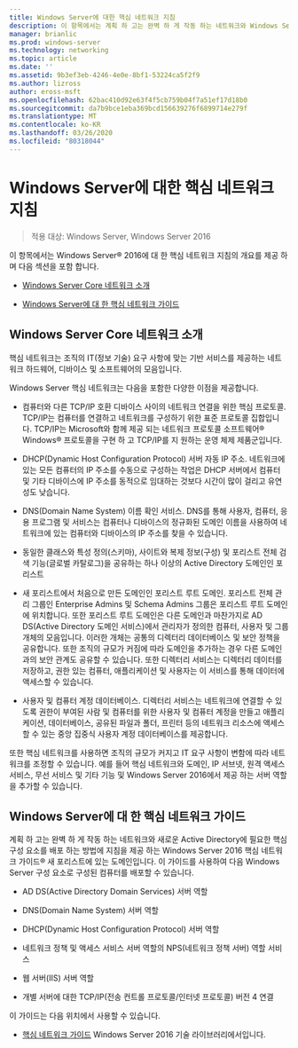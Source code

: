 ```yaml
---
title: Windows Server에 대한 핵심 네트워크 지침
description: 이 항목에서는 계획 하 고는 완벽 하 게 작동 하는 네트워크와 Windows Server 2016 새 포리스트의 새 Active Directory 도메인에 필요한 핵심 구성 요소를 배포할 수 있는 핵심 네트워크 가이드의 개요
manager: brianlic
ms.prod: windows-server
ms.technology: networking
ms.topic: article
ms.date: ''
ms.assetid: 9b3ef3eb-4246-4e0e-8bf1-53224ca5f2f9
ms.author: lizross
author: eross-msft
ms.openlocfilehash: 62bac410d92e63f4f5cb759b04f7a51ef17d18b0
ms.sourcegitcommit: da7b9bce1eba369bcd156639276f6899714e279f
ms.translationtype: MT
ms.contentlocale: ko-KR
ms.lasthandoff: 03/26/2020
ms.locfileid: "80318044"
---
```

# <a name="core-network-guidance-for-windows-server"></a>Windows Server에 대한 핵심 네트워크 지침

>적용 대상: Windows Server, Windows Server 2016

이 항목에서는 Windows Server&reg; 2016에 대 한 핵심 네트워크 지침의 개요를 제공 하며 다음 섹션을 포함 합니다.  
  
-   [Windows Server Core 네트워크 소개](#bkmk_intro)  
  
-   [Windows Server에 대 한 핵심 네트워크 가이드](#bkmk_core)  
  
## <a name="introduction-to-the-windows-server-core-network"></a><a name="bkmk_intro"></a>Windows Server Core 네트워크 소개

핵심 네트워크는 조직의 IT(정보 기술) 요구 사항에 맞는 기반 서비스를 제공하는 네트워크 하드웨어, 디바이스 및 소프트웨어의 모음입니다.

Windows Server 핵심 네트워크는 다음을 포함한 다양한 이점을 제공합니다.

- 컴퓨터와 다른 TCP/IP 호환 디바이스 사이의 네트워크 연결을 위한 핵심 프로토콜. TCP/IP는 컴퓨터를 연결하고 네트워크를 구성하기 위한 표준 프로토콜 집합입니다. TCP/IP는 Microsoft와 함께 제공 되는 네트워크 프로토콜 소프트웨어&reg; Windows&reg; 프로토콜을 구현 하 고 TCP/IP를 지 원하는 운영 체제 제품군입니다.

- DHCP(Dynamic Host Configuration Protocol) 서버 자동 IP 주소. 네트워크에 있는 모든 컴퓨터의 IP 주소를 수동으로 구성하는 작업은 DHCP 서버에서 컴퓨터 및 기타 디바이스에 IP 주소를 동적으로 임대하는 것보다 시간이 많이 걸리고 유연성도 낮습니다.

- DNS(Domain Name System) 이름 확인 서비스. DNS를 통해 사용자, 컴퓨터, 응용 프로그램 및 서비스는 컴퓨터나 디바이스의 정규화된 도메인 이름을 사용하여 네트워크에 있는 컴퓨터와 디바이스의 IP 주소를 찾을 수 있습니다.

- 동일한 클래스와 특성 정의(스키마), 사이트와 복제 정보(구성) 및 포리스트 전체 검색 기능(글로벌 카탈로그)을 공유하는 하나 이상의 Active Directory 도메인인 포리스트

- 새 포리스트에서 처음으로 만든 도메인인 포리스트 루트 도메인. 포리스트 전체 관리 그룹인 Enterprise Admins 및 Schema Admins 그룹은 포리스트 루트 도메인에 위치합니다. 또한 포리스트 루트 도메인은 다른 도메인과 마찬가지로 AD DS(Active Directory 도메인 서비스)에서 관리자가 정의한 컴퓨터, 사용자 및 그룹 개체의 모음입니다. 이러한 개체는 공통의 디렉터리 데이터베이스 및 보안 정책을 공유합니다. 또한 조직의 규모가 커짐에 따라 도메인을 추가하는 경우 다른 도메인과의 보안 관계도 공유할 수 있습니다. 또한 디렉터리 서비스는 디렉터리 데이터를 저장하고, 권한 있는 컴퓨터, 애플리케이션 및 사용자는 이 서비스를 통해 데이터에 액세스할 수 있습니다.

- 사용자 및 컴퓨터 계정 데이터베이스. 디렉터리 서비스는 네트워크에 연결할 수 있도록 권한이 부여된 사람 및 컴퓨터를 위한 사용자 및 컴퓨터 계정을 만들고 애플리케이션, 데이터베이스, 공유된 파일과 폴더, 프린터 등의 네트워크 리소스에 액세스할 수 있는 중앙 집중식 사용자 계정 데이터베이스를 제공합니다.

또한 핵심 네트워크를 사용하면 조직의 규모가 커지고 IT 요구 사항이 변함에 따라 네트워크를 조정할 수 있습니다. 예를 들어 핵심 네트워크와 도메인, IP 서브넷, 원격 액세스 서비스, 무선 서비스 및 기타 기능 및 Windows Server 2016에서 제공 하는 서버 역할을 추가할 수 있습니다.

## <a name="core-network-guide-for-windows-server"></a><a name="bkmk_core"></a>Windows Server에 대 한 핵심 네트워크 가이드

계획 하 고는 완벽 하 게 작동 하는 네트워크와 새로운 Active Directory에 필요한 핵심 구성 요소를 배포 하는 방법에 지침을 제공 하는 Windows Server 2016 핵심 네트워크 가이드&reg; 새 포리스트에 있는 도메인입니다. 이 가이드를 사용하여 다음 Windows Server 구성 요소로 구성된 컴퓨터를 배포할 수 있습니다.

- AD DS(Active Directory Domain Services) 서버 역할

- DNS(Domain Name System) 서버 역할

- DHCP(Dynamic Host Configuration Protocol) 서버 역할

- 네트워크 정책 및 액세스 서비스 서버 역할의 NPS(네트워크 정책 서버) 역할 서비스

- 웹 서버(IIS) 서버 역할

- 개별 서버에 대한 TCP/IP(전송 컨트롤 프로토콜/인터넷 프로토콜) 버전 4 연결

이 가이드는 다음 위치에서 사용할 수 있습니다.

- [핵심 네트워크 가이드](../core-network-guide/Core-Network-Guide.md) Windows Server 2016 기술 라이브러리에서입니다.
  


